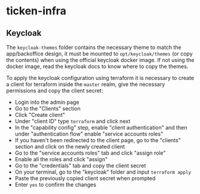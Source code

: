 # ticken-infra

## Keycloak

The `keycloak-themes` folder contains the necessary theme to match the app/backoffice design, it must be mounted to `opt/keycloak/themes` (or copy the contents) when using the official keycloak docker image. If not using the docker image, read the keycloak docs to know where to copy the themes.

To apply the keycloak configuration using terraform it is necessary to create a client for terraform inside the `master` realm, give the necessary permissions and copy the client secret:

- Login into the admin page
- Go to the "Clients" section
- Click "Create client"
- Under "client ID" type `terraform` and click next
- In the "capability config" step, enable "client authentication" and then under "authentication flow" enable "service accounts roles"
- If you haven't been redirected to the client page, go to the "clients" section and click on the newly created client 
- Go to the "service accounts roles" tab and click "assign role"
- Enable all the roles and click "assign"
- Go to the "credentials" tab and copy the client secret
- On your terminal, go to the "keycloak" folder and input `terraform apply`
- Paste the previously copied client secret when prompted
- Enter `yes` to confirm the changes

